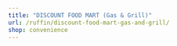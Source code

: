 ```yaml
---
title: "DISCOUNT FOOD MART (Gas & Grill)"
url: /ruffin/discount-food-mart-gas-and-grill/
shop: convenience
---
```

